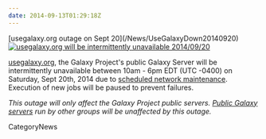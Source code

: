 ```yaml
---
date: 2014-09-13T01:29:18Z
---
```

<div class='newsItemHeader'>[usegalaxy.org outage on Sept 20](/News/UseGalaxyDown20140920)</div>

<div class='right'><a href='http://usegalaxy.org'><img src='/Images/Logos/UseGalaxyOrgLogoShadow200.png' alt='usegalaxy.org will be intermittently unavailable 2014/09/20'  /></a></div>

[usegalaxy.org](http://usegalaxy.org/), the Galaxy Project's public Galaxy Server will be intermittently unavailable between 10am - 6pm EDT (UTC -0400) on Saturday, Sept 20th, 2014 due to [scheduled network maintenance](https://portal.tacc.utexas.edu/user-news/-/news/101651). Execution of new jobs will be paused to prevent failures.

*This outage will only affect the Galaxy Project public servers.  [Public Galaxy servers](/PublicGalaxyServers) run by other groups will be unaffected by this outage.*


CategoryNews

